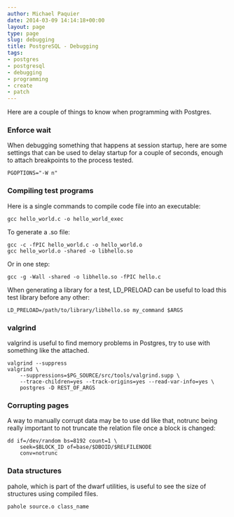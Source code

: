 ```yaml
---
author: Michael Paquier
date: 2014-03-09 14:14:18+00:00
layout: page
type: page
slug: debugging
title: PostgreSQL - Debugging
tags:
- postgres
- postgresql
- debugging
- programming
- create
- patch
---
```

Here are a couple of things to know when programming with Postgres.

### Enforce wait

When debugging something that happens at session startup, here are some
settings that can be used to delay startup for a couple of seconds, enough
to attach breakpoints to the process tested.

    PGOPTIONS="-W n"

### Compiling test programs

Here is a single commands to compile code file into an executable:

    gcc hello_world.c -o hello_world_exec

To generate a .so file:

    gcc -c -fPIC hello_world.c -o hello_world.o
    gcc hello_world.o -shared -o libhello.so

Or in one step:

    gcc -g -Wall -shared -o libhello.so -fPIC hello.c

When generating a library for a test, LD_PRELOAD can be useful to load
this test library before any other:

    LD_PRELOAD=/path/to/library/libhello.so my_command $ARGS

### valgrind

valgrind is useful to find memory problems in Postgres, try to use with
something like the attached.

    valgrind --suppress
    valgrind \
        --suppressions=$PG_SOURCE/src/tools/valgrind.supp \
        --trace-children=yes --track-origins=yes --read-var-info=yes \
        postgres -D REST_OF_ARGS

### Corrupting pages

A way to manually corrupt data may be to use dd like that, notrunc being
really important to not truncate the relation file once a block is changed:

    dd if=/dev/random bs=8192 count=1 \
        seek=$BLOCK_ID of=base/$DBOID/$RELFILENODE
        conv=notrunc

### Data structures

pahole, which is part of the dwarf utilities, is useful to see the size
of structures using compiled files.

    pahole source.o class_name
